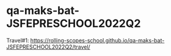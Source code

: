 # qa-maks-bat-JSFEPRESCHOOL2022Q2

Travel#1: <https://rolling-scopes-school.github.io/qa-maks-bat-JSFEPRESCHOOL2022Q2/travel/>
